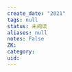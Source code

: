 ```yaml
---
create_date: "2021"
tags: null
status: 未阅读 
aliases: null
notes: False
ZK: 
category: 
uid: 
---
```



